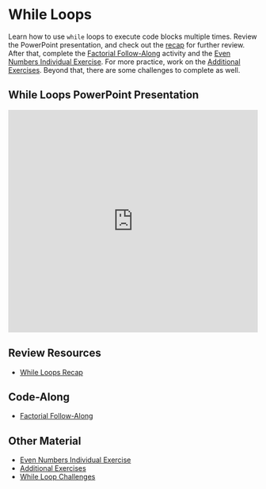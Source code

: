 # While Loops
Learn how to use `while` loops to execute code blocks multiple times. Review the PowerPoint presentation, and check out the [recap](WhileLoopRecap.md) for further review. After that, complete the [Factorial Follow-Along](FactorialFollowAlong.md) activity and the [Even Numbers Individual Exercise](EvenNumbersIndividualExercise.md). For more practice, work on the [Additional Exercises](WhileLoopBasicExercises.md). Beyond that, there are some challenges to complete as well.

## While Loops PowerPoint Presentation
<iframe src='https://view.officeapps.live.com/op/embed.aspx?src=https://hylandtechclub.com/cs-101/WhileLoops/WhileLoops.pptx' width='100%' height='450px' frameborder='0'></iframe>

## Review Resources
- [While Loops Recap](WhileLoopRecap.md)

## Code-Along
- [Factorial Follow-Along](FactorialFollowAlong.md)  

## Other Material
- [Even Numbers Individual Exercise](EvenNumbersIndividualExercise.md)
- [Additional Exercises](WhileLoopBasicExercises.md)
- [While Loop Challenges](WhileLoopChallenges.md)